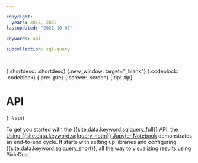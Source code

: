 ```yaml
---

copyright:
  years: 2018, 2022
lastupdated: "2022-10-07"

keywords: api

subcollection: sql-query

---
```


{:shortdesc: .shortdesc}
{:new_window: target="_blank"}
{:codeblock: .codeblock}
{:pre: .pre}
{:screen: .screen}
{:tip: .tip}

# API
{: #api}

To get you started with the {{site.data.keyword.sqlquery_full}} API, the [Using {{site.data.keyword.sqlquery_notm}} Jupyter Notebook](https://dataplatform.cloud.ibm.com/analytics/notebooks/v2/656c7d43-7ccd-4e50-a3c0-bbc37c001132/view?access_token=baaa77ad715e17a8f823615d45431329fde0fe92fecb85abb9fc55a877939fe8) demonstrates an end-to-end cycle. It starts with setting up libraries and configuring {{site.data.keyword.sqlquery_short}}, all the way to visualizing results using PixieDust.
